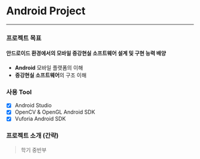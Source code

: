 # Android Project
* * *
### 프로젝트 목표
#### 안드로이드 환경에서의 모바일 증강현실 소프트웨어 설계 및 구현 능력 배양  
* **Android** 모바일 플랫폼의 이해  
* **증강현실 소프트웨어**의 구조 이해  
### 사용 Tool
- [x] Android Studio  
- [x] OpenCV & OpenGL Android SDK  
- [x] Vuforia Android SDK  
### 프로젝트 소개 (간략)
> 학기 중반부  
> > 

>
> > 
